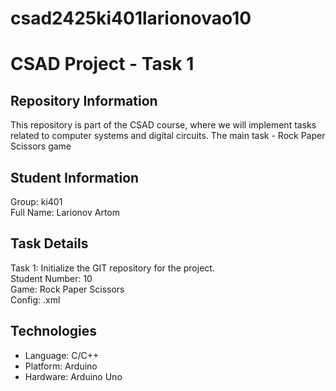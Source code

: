 # csad2425ki401larionovao10

# CSAD Project - Task 1
## Repository Information
This repository is part of the CSAD course, where we will implement tasks related to computer systems and digital circuits. The main task - Rock Paper Scissors game

## Student Information
Group: ki401  
Full Name: Larionov Artom  

## Task Details
Task 1: Initialize the GIT repository for the project.   
Student Number: 10  
Game: Rock Paper Scissors  
Config: .xml  

## Technologies
- Language: C/C++
- Platform: Arduino
- Hardware: Arduino Uno
